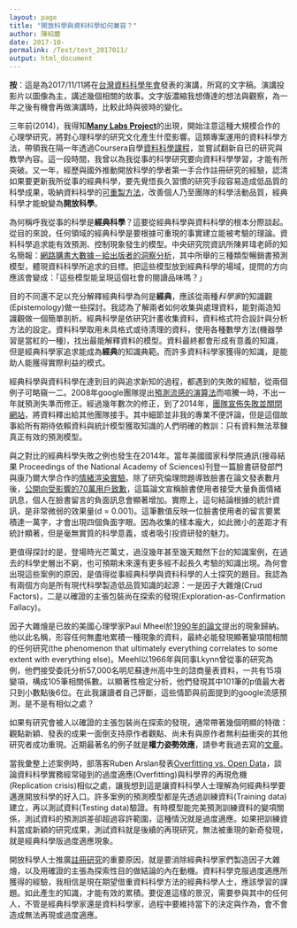 ```yaml
---
layout: page
title: "開放科學與資料科學如何兼容？"
author: 陳紹慶
date: 2017-10-
permalink: /Text/text_2017011/
output: html_document
---
```


**按**：這是為2017/11/11將在[台灣資料科學年會](http://datasci.tw/?conf=DS)發表的演講，所寫的文字稿。演講投影片以圖像為主，講述幾個相關的故事。文字版濃縮我想傳達的想法與觀察，為一年之後有機會再做演講時，比較此時與彼時的變化。  

三年前(2014)，我得知[**Many Labs Project**][1]的出現，開始注意這種大規模合作的心理學研究，將對心理科學的研究文化產生什麼影響。這類專案運用的資料科學方法，帶領我在隔一年透過Coursera自學[資料科學課程][2]，並嘗試翻新自已的研究與教學內容。這一段時間，我曾以為我從事的科學研究要向資料科學學習，才能有所突破。又一年，經歷與國外推動開放科學的學者第一手合作註冊研究的經驗，認清如果要更新我所從事的經典科學，要先覺悟長久習慣的研究手段容易造成低品質的科學成果，吸納資料科學的[可重製方法][3]，改善個人乃至團隊的科學活動品質，經典科學才能蛻變為**開放科學**。  

為何稱呼我從事的科學是**經典科學**？這要從經典科學與資料科學的根本分際談起。從目的來說，任何領域的經典科學是要根據可重現的事實建立能被考驗的理論。資料科學追求能有效預測、控制現象發生的模型。中央研究院資訊所陳昇瑋老師的知名簡報：[網路購書大數據－給出版者的洞察分析][4]，其中所舉的三種類型暢銷書預測模型，體現資料科學所追求的目標。把這些模型放到經典科學的場域，提問的方向應該會變成：「這些模型能呈現這個社會的閱讀品味嗎？」

目的不同還不足以充分解釋經典科學為何是**經典**，應該從兩種*科學家*的知識觀(Epistemology)做一些探討。我認為了解兩者如何收集與處理資料，能對兩造知識觀做一個簡單剖析。經典科學是依研究計畫收集資料，資料格式符合設計與分析方法的設定。資料科學取用未具格式或待清理的資料，使用各種數學方法(機器學習是當紅的一種)，找出最能解釋資料的模型。資料最終都會形成有意義的知識，但是經典科學家追求能成為**經典**的知識典範。而許多資料科學家獲得的知識，是能助人能獲得實際利益的模式。

經典科學與資料科學在達到目的與追求新知的過程，都遇到的失敗的經驗，從兩個例子可略窺一二。2008年google團隊提出[預測流感的演算法][5]而喧騰一時，不出一年就預測失準而修正。經過幾年數次的修正，到了2014年，[團隊宣佈失敗並關閉網站][6]，將資料釋出給其他團隊接手。其中細節並非我的專業不便評論，但是這個故事給所有期待依賴資料與統計模型獲取知識的人們明確的教訓：只有資料無法萃鍊真正有效的預測模型。  

與之對比的經典科學失敗之例也發生在2014年。當年美國國家科學院通訊(搜尋結果
Proceedings of the National Academy of Sciences)刊登一篇臉書研發部門與康乃爾大學合作的[情緒渲染實驗][7]。除了研究倫理問題導致臉書在論文發表數月後，[公開向受影響的70萬用戶致歉][8]，這篇論文宣稱臉書使用者接受大量負面情緒訊息，個人在臉書留言的負面訊息會顯著增加。實際上，這句結論根據的統計資訊，是非常微弱的效果量(d = 0.001)。這筆數值反映一位臉書使用者的留言要累積達一萬字，才會出現四個負面字眼。因為收集的樣本龐大，如此微小的差距才有統計顯著，但是毫無實質的科學意義，或者吸引投資研發的魅力。

更值得探討的是，登場時光芒萬丈，過沒幾年甚至幾天黯然下台的知識案例，在過去的科學史層出不窮，也可預期未來還有更多經不起長久考驗的知識出現。為何會出現這些案例的原因，是值得從事經典科學與資料科學的人士探究的題目。我認為有兩個方向是所有現代科學製造低品質知識的起源：一是因子大雜燴(Crud Factors)，二是以確證的主張包裝尚在探索的發現(Exploration-as-Confirmation Fallacy)。

因子大雜燴是已故的美國心理學家Paul Mheel於[1990年的論文][9]提出的現象歸納。他以此名稱，形容任何無盡地累積一種現象的資料，最終必能發現顯著變項間相關的任何研究(the phenomenon that ultimately everything correlates to some extent with everything else)。Meehl以1966年與同事Lkynn曾從事的研究為例，他們接受委託分析57,000名明尼蘇達州高中生的諮商量表資料，一共有15項變項，構成105筆相關係數。以顯著性檢定分析，他們發現其中101筆的p值最大者只到小數點後6位。在此我讓讀者自己評斷，這些情節與前面提到的google流感預測，是不是有相似之處？

如果有研究會被人以確證的主張包裝尚在探索的發現，通常帶著幾個明顯的特徵：觀點新穎、發表的成果一面倒支持原作者觀點、尚未有與原作者無利益衝突的其他研究者成功重現。近期最著名的例子就是**權力姿勢效應**，請參考我過去寫的[文章][10]。

當我彙整上述案例時，部落客Ruben Arslan發表[Overfitting vs. Open Data][11]，談論資料科學實務經常碰到的過度適應(Overfitting)與科學界的再現危機(Replication crisis)相似之處，讓我想到這是讓資料科學人士理解為何經典科學要邁進開放科學的好入口。許多案例的預測模型都是先透過訓練資料(Training data)建立，再以測試資料(Testing data)驗證。有時模型能完美預測訓練資料的變項關係，測試資料的預測誤差卻超過容許範圍，這種情況就是過度適應。如果把訓練資料當成新穎的研究成果，測試資料就是後續的再現研究，無法被重現的新奇發現，就是經典科學版過度適應現象。

開放科學人士推廣[註冊研究][12]的重要原因，就是要消除經典科學家們製造因子大雜燴，以及用確證的主張為探索性目的做結論的內在動機。資料科學克服過度適應所獲得的經驗，我相信是現在期望借重資料科學方法的經典科學人士，應該學習的課題。如此產生的知識，才能有效的累積。要促進這樣的景況，需要參與其中的任何人，不管是經典科學家還是資料科學家，過程中要維持當下的決定與作為，會不會造成無法再現或過度適應。




[1]: http://dx.doi.org/10.1027/1864-9335/a000178

[2]: https://www.coursera.org/specializations/jhu-data-science

[3]: http://scchen.com/Reproducible-Think/

[4]: http://www.iis.sinica.edu.tw/~swc/talk/big_data_in_books.html

[5]: http://www.nature.com/nature/journal/v457/n7232/full/nature07634.html?foxtrotcallback=true

[6]: https://scitechvista.nat.gov.tw/c/HqLz.htm

[7]: http://www.pnas.org/content/111/24/8788.full.pdf

[8]: https://www.theguardian.com/technology/2014/oct/02/facebook-sorry-secret-psychological-experiment-users

[9]: http://goodsciencebadscience.nl/?p=471

[10]: http://scchen.com/Text/text_2016005e01/

[11]: http://www.the100.ci/2017/09/14/overfitting-vs-open-data/

[12]: http://scchen.com/Text/text_2017002/
